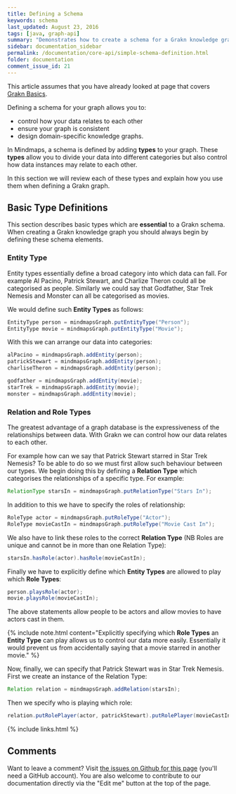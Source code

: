 ```yaml
---
title: Defining a Schema
keywords: schema
last_updated: August 23, 2016
tags: [java, graph-api]
summary: "Demonstrates how to create a schema for a Grakn knowledge graph."
sidebar: documentation_sidebar
permalink: /documentation/core-api/simple-schema-definition.html
folder: documentation
comment_issue_id: 21
---
```


This article assumes that you have already looked at page that covers [Grakn Basics](../the-basics/mindmaps-basics.html).


Defining a schema for your graph allows you to:

* control how your data relates to each other
* ensure your graph is consistent
* design domain-specific knowledge graphs.

In Mindmaps, a schema is defined by adding **types** to your graph.
These **types** allow you to divide your data into different categories but also control how data instances may relate to each other.

In this section we will review each of these types and explain how you use them when defining a Grakn graph.

## Basic Type Definitions

This section describes basic types which are **essential** to a Grakn schema.
When creating a Grakn knowledge graph you should always begin by defining these schema elements.

### Entity Type

Entity types essentially define a broad category into which data can fall. For example Al Pacino, Patrick Stewart,
and Charlize Theron could all be categorised as people.
Similarly we could say that Godfather, Star Trek Nemesis and Monster can all be categorised as movies.

We would define such **Entity Types** as follows:

```java
EntityType person = mindmapsGraph.putEntityType("Person");
EntityType movie = mindmapsGraph.putEntityType("Movie");
```

With this we can arrange our data into categories:

```java
alPacino = mindmapsGraph.addEntity(person);
patrickStewart = mindmapsGraph.addEntity(person);
charliseTheron = mindmapsGraph.addEntity(person);

godfather = mindmapsGraph.addEntity(movie);
starTrek = mindmapsGraph.addEntity(movie);
monster = mindmapsGraph.addEntity(movie);
```

### Relation and Role Types

The greatest advantage of a graph database is the expressiveness of the relationships between data.
With Grakn we can control how our data relates to each other.

For example how can we say that Patrick Stewart starred in Star Trek Nemesis?
To be able to do so we must first allow such behaviour between our types.
We begin doing this by defining a **Relation Type** which categorises the relationships of a specific type.
For example:

```java
RelationType starsIn = mindmapsGraph.putRelationType("Stars In");
```

In addition to this we have to specify the roles of relationship:

```java
RoleType actor = mindmapsGraph.putRoleType("Actor");
RoleType movieCastIn = mindmapsGraph.putRoleType("Movie Cast In");
```

We also have to link these roles to the correct **Relation Type** (NB Roles are unique and cannot be in more than one
Relation Type):


```java
starsIn.hasRole(actor).hasRole(movieCastIn);
```

Finally we have to explicitly define which **Entity Types** are allowed to play which **Role Types**:

```java
person.playsRole(actor);
movie.playsRole(movieCastIn);
```

The above statements allow people to be actors and allow movies to have actors cast in them.

{% include note.html content="Explicitly specifying which **Role Types** an **Entity Type** can play allows us to control our data more easily.
Essentially it would prevent us from accidentally saying that a movie starred in another movie." %}

Now, finally, we can specify that Patrick Stewart was in Star Trek Nemesis.
First we create an instance of the Relation Type:


```java
Relation relation = mindmapsGraph.addRelation(starsIn);
```

Then we specify who is playing which role:

```java
relation.putRolePlayer(actor, patrickStewart).putRolePlayer(movieCastIn, starTrek);
```

{% include links.html %}

## Comments
Want to leave a comment? Visit <a href="https://github.com/graknlabs/docs/issues/21" target="_blank">the issues on Github for this page</a> (you'll need a GitHub account). You are also welcome to contribute to our documentation directly via the "Edit me" button at the top of the page.